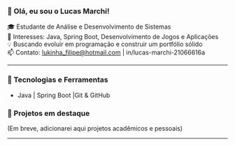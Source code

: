 ### 👋 Olá, eu sou o Lucas Marchi!

🎓 Estudante de Análise e Desenvolvimento de Sistemas  
🔧 Interesses: Java, Spring Boot, Desenvolvimento de Jogos e Aplicações  
💡 Buscando evoluir em programação e construir um portfólio sólido  
📫 Contato: lukinha_filipe@hotmail.com | in/lucas-marchi-21066616a  

---

### 🚀 Tecnologias e Ferramentas
-  Java | Spring Boot |Git & GitHub

### 📂 Projetos em destaque
(Em breve, adicionarei aqui projetos acadêmicos e pessoais)

---
